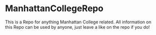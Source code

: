 # ManhattanCollegeRepo
This is a Repo for anything Manhattan College related. All information on this Repo can be used by anyone, just leave a like on the repo if you do!
